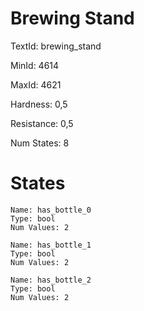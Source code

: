 # Brewing Stand

TextId: brewing_stand

MinId: 4614

MaxId: 4621

Hardness: 0,5

Resistance: 0,5


Num States: 8

# States
```
Name: has_bottle_0
Type: bool
Num Values: 2

Name: has_bottle_1
Type: bool
Num Values: 2

Name: has_bottle_2
Type: bool
Num Values: 2
```